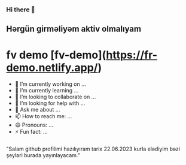### Hi there 👋
## Hərgün girməliyəm aktiv olmalıyam 
# fv demo **[fv-demo]**(https://fr-demo.netlify.app/)


- 🔭 I’m currently working on ...
- 🌱 I’m currently learning ...
- 👯 I’m looking to collaborate on ...
- 🤔 I’m looking for help with ...
- 💬 Ask me about ...
- 📫 How to reach me: ...
- 😄 Pronouns: ...
- ⚡ Fun fact: ...

###

###
"Salam github profilimi hazılıyıram tarix 22.06.2023 kurla elədiyim bəzi şeyləri burada yayınlayacam."
